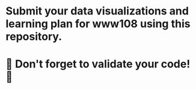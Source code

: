 # Submit your data visualizations and learning plan for www108 using this repository.
# :dizzy: Don't forget to validate your code! :dizzy:
